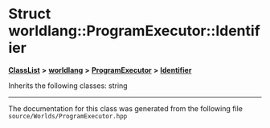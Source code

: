 

# Struct worldlang::ProgramExecutor::Identifier



[**ClassList**](annotated.md) **>** [**worldlang**](namespaceworldlang.md) **>** [**ProgramExecutor**](classworldlang_1_1_program_executor.md) **>** [**Identifier**](structworldlang_1_1_program_executor_1_1_identifier.md)








Inherits the following classes: string































































------------------------------
The documentation for this class was generated from the following file `source/Worlds/ProgramExecutor.hpp`

